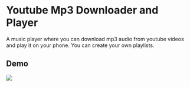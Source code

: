 # Youtube Mp3 Downloader and Player

A music player where you can download mp3 audio from youtube videos and play it on your phone. You can create your own playlists.

## Demo

![](youtube.gif)
